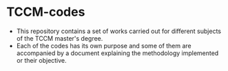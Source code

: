 # TCCM-codes
- This repository contains a set of works carried out for different subjects of the TCCM master's degree.
- Each of the codes has its own purpose and some of them are accompanied by a document explaining the methodology implemented or their objective.
